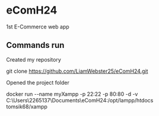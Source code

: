 # eComH24
1st E-Commerce web app

## Commands run

Created my repository

git clone https://github.com/LiamWebster25/eComH24.git

Opened the project folder

docker run --name myXampp -p 22:22 -p 80:80 -d -v C:\Users\2265137\Documents\eComH24:/opt/lampp/htdocs tomsik68/xampp
